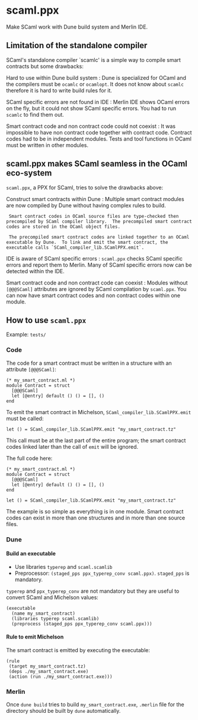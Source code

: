 # scaml.ppx

Make SCaml work with Dune build system and Merlin IDE.

## Limitation of the standalone compiler

SCaml's standalone compiler `scamlc' is a simple way to compile smart contracts but some drawbacks:

Hard to use within Dune build system
:    Dune is specialized for OCaml and the compilers must be `ocamlc` or `ocamlopt`.  It does not know about `scamlc` therefore it is hard to write build rules for it.

SCaml specific errors are not found in IDE
:    Merlin IDE shows OCaml errors on the fly, but it could not show SCaml specific errors.  You had to run `scamlc` to find them out.

Smart contract code and non contract code could not coexist
:    It was impossible to have non contract code together with contract code.  Contract codes had to be in independent modules.  Tests and tool functions in OCaml must be written in other modules.

## scaml.ppx makes SCaml seamless in the OCaml eco-system

`scaml.ppx`, a PPX for SCaml, tries to solve the drawbacks above:

Construct smart contracts within Dune
:    Multiple smart contract modules are now compiled by Dune without having complex rules to build.

     Smart contract codes in OCaml source files are type-checked then precompiled by SCaml compiler library.  The precompiled smart contract codes are stored in the OCaml object files.

     The precompiled smart contract codes are linked together to an OCaml executable by Dune.  To link and emit the smart contract, the executable calls `SCaml_compiler_lib.SCamlPPX.emit`.
     
IDE is aware of SCaml specific errors
:    `scaml.ppx` checks SCaml specific errors and report them to Merlin.  Many of SCaml specific errors now can be detected within the IDE.

Smart contract code and non contract code can coexist
:    Modules without `[@@@SCaml]` attributes are ignored by SCaml compilation by `scaml.ppx`.  You can now have smart contract codes and non contract codes within one module.

## How to use `scaml.ppx`

Example: `tests/`

### Code

The code for a smart contract must be written in a structure with an attribute `[@@@SCaml]`: 

```
(* my_smart_contract.ml *)
module Contract = struct
  [@@@SCaml]
  let [@entry] default () () = [], ()
end
```

To emit the smart contract in Michelson, `SCaml_compiler_lib.SCamlPPX.emit` must be called:

```
let () = SCaml_compiler_lib.SCamlPPX.emit "my_smart_contract.tz"
```

This call must be at the last part of the entire program; the smart contract codes linked later than the call of `emit` will be ignored.

The full code here:

```
(* my_smart_contract.ml *)
module Contract = struct
  [@@@SCaml]
  let [@entry] default () () = [], ()
end

let () = SCaml_compiler_lib.SCamlPPX.emit "my_smart_contract.tz"
```

The example is so simple as everything is in one module.  Smart contract codes can exist in more than one structures and in more than one source files.

### Dune

#### Build an executable

* Use libraries `typerep` and `scaml.scamlib`
* Preprocessor: `(staged_pps ppx_typerep_conv scaml.ppx)`.  `staged_pps` is mandatory.

`typerep` and `ppx_typerep_conv` are not mandatory but they are useful to convert SCaml and Michelson values:

```
(executable
  (name my_smart_contract)
  (libraries typerep scaml.scamlib)
  (preprocess (staged_pps ppx_typerep_conv scaml.ppx)))
```

#### Rule to emit Michelson

The smart contract is emitted by executing the executable:

```
(rule
 (target my_smart_contract.tz)
 (deps ./my_smart_contract.exe)
 (action (run ./my_smart_contract.exe)))
```

### Merlin

Once `dune build` tries to build `my_smart_contract.exe`, `.merlin` file for the directory should be built by `dune` automatically.
